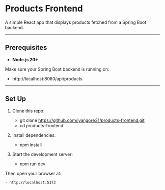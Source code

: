 # Products Frontend

A simple React app that displays products fetched from a Spring Boot backend.

---

## Prerequisites

- **Node.js 20+**  

Make sure your Spring Boot backend is running on:

 - http://localhost:8080/api/products

---

## Set Up

1.  Clone this repo:

    - git clone https://github.com/jvangore31/products-frontend.git
    - cd products-frontend

2. Install dependencies:

    - npm install

3. Start the development server:

    - npm run dev

Then open your browser at:

    - http://localhost:5173


